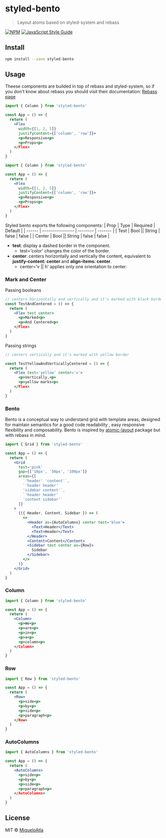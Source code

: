 # styled-bento

> Layout atoms based on styled-system and rebass

[![NPM](https://img.shields.io/npm/v/bento-ui.svg)](https://www.npmjs.com/package/styled-bento) [![JavaScript Style Guide](https://img.shields.io/badge/code_style-standard-brightgreen.svg)](https://standardjs.com)

## Install

```bash
npm install --save styled-bento
```
## Usage

Theese components are builded in top of rebass and styled-system, so if you don't know about rebass you should visit their documentation:
[Rebass page](https://rebassjs.org/)


```jsx
import { Column } from 'styled-bento'

const App = () => {
  return (
    <Flex 
      width={[1, 2, 5]}
      justifyContent={['column', 'row']}>
      <p>Responsive<p>
      <p>Props<p>
    </Flex>
  )
}
```


```jsx
import { Column } from 'styled-bento'

const App = () => {
  return (
    <Flex 
      width={[1, 2, 5]}
      justifyContent={['column', 'row']}>
      <p>Responsive<p>
      <p>Props<p>
    </Flex>
  )
}
```

Styled bento exports the following components:
| Prop   | Type             | Required | Default |
| ------ | ---------------- | -------- | ------- |
| Test   | Bool \|\| String | false    | false   |
| Center | Bool \|\| String | false    | false   |

* **test**: display a dashed border in the component.
  - test='color' changes the color of the border.
* **center**: centers horizontally and vertically the content, equivalent to **justify-content: center** and **align-items: center**.
  - center='v || h' applies only one orientation to center.

### Mark and Center
Passing booleans
```jsx
// centers horizontally and vertically and it's marked with black border
const TestAndCentered = () => {
  return (
    <Flex test center>
      <p>Marked<p>
      <p>And Centered<p>
    </Flex>
  )
}
```
Passing strings
```jsx
// centers vertically and it's marked with yellow border

const TestYellowAndVerticallyCentered = () => {
  return (
    <Flex test='yellow' center='v'>
      <p>Vertically,<p>
      <p>yellow marks<p>
    </Flex>
  )
}

```

### Bento
Bento is a conceptual way to understand grid with template areas, designed for maintain semantics for a good code readability , easy responsive flexibility and composability.
Bento is inspired by [atomic-layout](https://redd.gitbook.io/atomic-layout/) package but with rebass in mind.

```jsx
import { Grid } from 'styled-bento'

const App = () => {
  return (
    <Grid
      test='pink'
      gap={['10px', '50px', '100px']}
      areas={[
        `'header' 'content'`,
        `'header header'
        'sidebar content'`,
        `'header header'
        'content sidebar'`
      ]}
    >
      {({ Header, Content, Sidebar }) => (
        <>
          <Header as={AutoColumns} center test='blue'>
            <Text>Header</Text>
            <Text>Header</Text>
          </Header>
          <Content>Content</Content>
          <Sidebar test center as={Row}>
            Sidebar
          </Sidebar>
        </>
      )}
    </Grid>
  )
}
```
### Column
```jsx
import { Column } from 'styled-bento'

const App = () => {
  return (
    <Column>
      <p>We<p>
      <p>are<p>
      <p>in<p>
      <p>a<p>
      <p>column<p>
    </Column>
  )
}
```
### Row
```jsx
import { Row } from 'styled-bento'

const App = () => {
  return (
    <Row>
      <p>side<p>
      <p>by<p>
      <p>side<p>
      <p>paragraph<p>
    </Row>
  )
}
```

### AutoColumns

```jsx
import { AutoColumns } from 'styled-bento'

const App = () => {
  return (
    <AutoColumns>
      <p>side<p>
      <p>by<p>
      <p>side<p>
      <p>paragraph<p>
    </AutoColumns>
  )
}
```

## License

MIT © [MigueloAtla](https://github.com/MigueloAtla)
